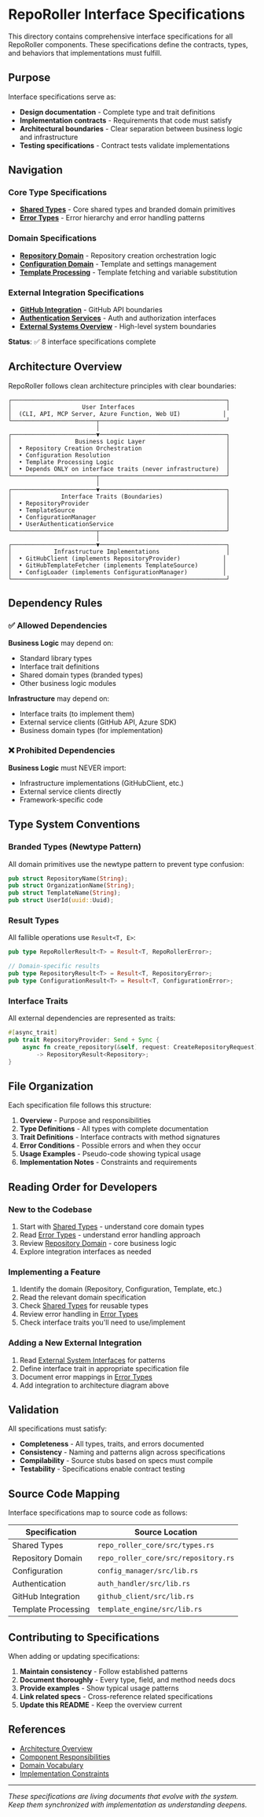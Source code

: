 # RepoRoller Interface Specifications

This directory contains comprehensive interface specifications for all RepoRoller components. These specifications define the contracts, types, and behaviors that implementations must fulfill.

## Purpose

Interface specifications serve as:

- **Design documentation** - Complete type and trait definitions
- **Implementation contracts** - Requirements that code must satisfy
- **Architectural boundaries** - Clear separation between business logic and infrastructure
- **Testing specifications** - Contract tests validate implementations

## Navigation

### Core Type Specifications

- [**Shared Types**](shared-types.md) - Core shared types and branded domain primitives
- [**Error Types**](error-types.md) - Error hierarchy and error handling patterns

### Domain Specifications

- [**Repository Domain**](repository-domain.md) - Repository creation orchestration logic
- [**Configuration Domain**](configuration-interfaces.md) - Template and settings management
- [**Template Processing**](template-interfaces.md) - Template fetching and variable substitution

### External Integration Specifications

- [**GitHub Integration**](github-interfaces.md) - GitHub API boundaries
- [**Authentication Services**](authentication-interfaces.md) - Auth and authorization interfaces
- [**External Systems Overview**](external-systems.md) - High-level system boundaries

**Status**: ✅ 8 interface specifications complete

## Architecture Overview

RepoRoller follows clean architecture principles with clear boundaries:

```
┌─────────────────────────────────────────────────────────────┐
│                    User Interfaces                          │
│  (CLI, API, MCP Server, Azure Function, Web UI)            │
└────────────────────────┬────────────────────────────────────┘
                         │
┌────────────────────────▼────────────────────────────────────┐
│                  Business Logic Layer                       │
│  • Repository Creation Orchestration                        │
│  • Configuration Resolution                                 │
│  • Template Processing Logic                                │
│  • Depends ONLY on interface traits (never infrastructure)  │
└────────────────────────┬────────────────────────────────────┘
                         │
┌────────────────────────▼────────────────────────────────────┐
│              Interface Traits (Boundaries)                  │
│  • RepositoryProvider                                       │
│  • TemplateSource                                           │
│  • ConfigurationManager                                     │
│  • UserAuthenticationService                                │
└────────────────────────┬────────────────────────────────────┘
                         │
┌────────────────────────▼────────────────────────────────────┐
│            Infrastructure Implementations                   │
│  • GitHubClient (implements RepositoryProvider)            │
│  • GitHubTemplateFetcher (implements TemplateSource)       │
│  • ConfigLoader (implements ConfigurationManager)          │
└─────────────────────────────────────────────────────────────┘
```

## Dependency Rules

### ✅ Allowed Dependencies

**Business Logic** may depend on:

- Standard library types
- Interface trait definitions
- Shared domain types (branded types)
- Other business logic modules

**Infrastructure** may depend on:

- Interface traits (to implement them)
- External service clients (GitHub API, Azure SDK)
- Business domain types (for implementation)

### ❌ Prohibited Dependencies

**Business Logic** must NEVER import:

- Infrastructure implementations (GitHubClient, etc.)
- External service clients directly
- Framework-specific code

## Type System Conventions

### Branded Types (Newtype Pattern)

All domain primitives use the newtype pattern to prevent type confusion:

```rust
pub struct RepositoryName(String);
pub struct OrganizationName(String);
pub struct TemplateName(String);
pub struct UserId(uuid::Uuid);
```

### Result Types

All fallible operations use `Result<T, E>`:

```rust
pub type RepoRollerResult<T> = Result<T, RepoRollerError>;

// Domain-specific results
pub type RepositoryResult<T> = Result<T, RepositoryError>;
pub type ConfigurationResult<T> = Result<T, ConfigurationError>;
```

### Interface Traits

All external dependencies are represented as traits:

```rust
#[async_trait]
pub trait RepositoryProvider: Send + Sync {
    async fn create_repository(&self, request: CreateRepositoryRequest)
        -> RepositoryResult<Repository>;
}
```

## File Organization

Each specification file follows this structure:

1. **Overview** - Purpose and responsibilities
2. **Type Definitions** - All types with complete documentation
3. **Trait Definitions** - Interface contracts with method signatures
4. **Error Conditions** - Possible errors and when they occur
5. **Usage Examples** - Pseudo-code showing typical usage
6. **Implementation Notes** - Constraints and requirements

## Reading Order for Developers

### New to the Codebase

1. Start with [Shared Types](shared-types.md) - understand core domain types
2. Read [Error Types](error-types.md) - understand error handling approach
3. Review [Repository Domain](repository-domain.md) - core business logic
4. Explore integration interfaces as needed

### Implementing a Feature

1. Identify the domain (Repository, Configuration, Template, etc.)
2. Read the relevant domain specification
3. Check [Shared Types](shared-types.md) for reusable types
4. Review error handling in [Error Types](error-types.md)
5. Check interface traits you'll need to use/implement

### Adding a New External Integration

1. Read [External System Interfaces](../external-systems.md) for patterns
2. Define interface trait in appropriate specification file
3. Document error mappings in [Error Types](error-types.md)
4. Add integration to architecture diagram above

## Validation

All specifications must satisfy:

- **Completeness** - All types, traits, and errors documented
- **Consistency** - Naming and patterns align across specifications
- **Compilability** - Source stubs based on specs must compile
- **Testability** - Specifications enable contract testing

## Source Code Mapping

Interface specifications map to source code as follows:

| Specification | Source Location |
|---------------|----------------|
| Shared Types | `repo_roller_core/src/types.rs` |
| Repository Domain | `repo_roller_core/src/repository.rs` |
| Configuration | `config_manager/src/lib.rs` |
| Authentication | `auth_handler/src/lib.rs` |
| GitHub Integration | `github_client/src/lib.rs` |
| Template Processing | `template_engine/src/lib.rs` |

## Contributing to Specifications

When adding or updating specifications:

1. **Maintain consistency** - Follow established patterns
2. **Document thoroughly** - Every type, field, and method needs docs
3. **Provide examples** - Show typical usage patterns
4. **Link related specs** - Cross-reference related specifications
5. **Update this README** - Keep the overview current

## References

- [Architecture Overview](../architecture/system-overview.md)
- [Component Responsibilities](../responsibilities.md)
- [Domain Vocabulary](../vocabulary.md)
- [Implementation Constraints](../constraints.md)

---

*These specifications are living documents that evolve with the system. Keep them synchronized with implementation as understanding deepens.*
